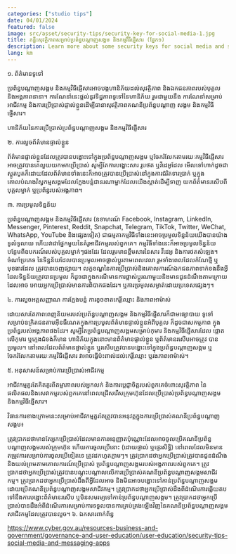 ```yaml
---
categories: ["studio tips"]
date: 04/01/2024
featured: false
image: src/asset/security-tips/security-key-for-social-media-1.jpg
title: គន្លឹះសុវត្ថិភាពសម្រាប់ប្រព័ន្ធបណ្តាញសង្គម និងកម្មវិធីផ្ញើសារ (ផ្នែក១)
description: Learn more about some security keys for social media and sms.
lang: km
---
```


១. ព័ត៌មានទូទៅ

ប្រព័ន្ធបណ្តាញសង្គម និងកម្មវិធីផ្ញើសារអាចបង្កហានិភ័យដល់សុវត្ថិភាព និងឯកជនភាពរបស់បុគ្គល និងអង្គភាពនានា។ ការណែនាំនេះផ្តល់នូវទិដ្ឋភាពទូទៅនៃហានិភ័យ រួមជាមួយនឹង ការណែនាំសម្រាប់អាជីវកម្ម និងការប្រើប្រាស់ផ្ទាល់ខ្លួនដើម្បីធានាសុវត្ថិភាពគណនីប្រព័ន្ធបណ្តាញ សង្គម និងកម្មវិធីផ្ញើសារ។

ហានិភ័យនៃការប្រើប្រាស់ប្រព័ន្ធបណ្តាញសង្គម និងកម្មវិធីផ្ញើសារ

២. ការលួចព័ត៌មានផ្ទាល់ខ្លួន

ព័ត៌មានផ្ទាល់ខ្លួនដែលត្រូវបានបង្ហោះទៅក្នុងប្រព័ន្ធបណ្តាញសង្គម ឬចែករំលែកតាមរយៈកម្មវិធីផ្ញើសារ អាចត្រូវបានគេលួយយកមកប្រើប្រាស់ សូម្បីតែការបង្ហោះសារ រូបថត ឬវីដេអូដែល មើលទៅហាក់ដូចជាស្លូតបូតក៏ដោយដែលព័ត៌មានទាំងនេះក៏អាចត្រូវបានប្រើប្រាស់នៅក្នុងការជំរិតទារប្រាក់ ឬក្នុងគោលបំណងវិស្វកម្មសង្គមដែលក្លែងបន្លំជានរណាម្នាក់ដែលយើងស្គាត់ដើម្បីទាញ យកព័ត៌មានរសើបពីបុគ្គលម្នាក់ ឬប្រព័ន្ធរបស់អង្គភាព។

៣. ការប្រមូលទិន្នន័យ

ប្រព័ន្ធបណ្តាញសង្គម និងកម្មវិធីផ្ញើសារ (ឧទាហរណ៍ Facebook, Instagram, LinkedIn, Messenger, Pinterest, Reddit, Snapchat, Telegram, TikTok, Twitter, WeChat, WhatsApp, YouTube និងផ្សេងទៀត) ជាធម្មតាកម្មវិធីទាំងនេះអាចប្រមូលទិន្នន័យយើងបានយ៉ាងទូលំទូលាយ ហើយវាជាផ្នែកមួយនៃគំរូអាជីវកម្មរបស់ពួកគេ។ កម្មវិធីទាំងនេះក៏អាចប្រមូលទិន្នន័យបន្ថែមពីឧបករណ៍របស់បុគ្គលម្នាក់ៗផងដែរ ដែលរួមមានខ្លឹមសារនៃសារ វីដេអូ និងការថតសំឡេង។ ចំណាំប្រភេទ នៃទិន្នន័យដែលបានប្រមូលអាចផ្លាស់ប្តូរតាមពេលវេលា រួមទាំងពេលដែលកំណែថ្មី ឬមុខងារដែល ត្រូវបានចេញផ្សាយ។ លក្ខខណ្ឌនៃការប្រើប្រាស់និងគោលការណ៍ឯកជនភាពទាក់ទងនឹងអ្វីដែលទិន្នន័យត្រូវបានប្រមូល ក៏ដូចជាក្នុងករណីមានការផ្លាស់ប្តូរណាមួយនិងមានជូនដំណឹងតាមក្រោយដែលអាច អោយអ្នកប្រើប្រាស់មានការពិបាកផងដែរ។ ឬការប្រមូលសម្ងាត់ដោយប្រទេសផ្សេងៗ។

៤. ការលួចអត្តសញ្ញាណ ការក្លែងបន្លំ ការខូចខាតកេរ្តិ៍ឈ្មោះ និងភាពអាម៉ាស់

ដោយសារតែភាពពេញនិយមរបស់ប្រព័ន្ធបណ្តាញសង្គម និងកម្មវិធីផ្ញើសារក៏ជាមធ្យោបាយ ទូទៅសម្រាប់ឧក្រិតជនតាមអ៊ីនធឺណេតក្នុងការប្រមូលព័ត៌មានផ្ទាល់ខ្លួនអំពីបុគ្គល ក៏ដូចជាសកម្មភាព ក្នុងប្រព័ន្ធរបស់អង្គភាពផងដែរ។ សូម្បីតែប្រព័ន្ធបណ្តាញសង្គមសម្រាប់កុមារ និងកម្មវិធីផ្ញើសារដែល ផ្តោតលើកុមារ ឬក្មេងជំទង់ក៏មាន ហានិភ័យក្នុងនោះមានព័ត៌មានផ្ទាល់ខ្លួន ឬព័ត៌មានរសើបអាចត្រូវ បានប្រមូល។ នៅពេលដែលព័ត៌មានផ្ទាល់ខ្លួន ឬរសើបត្រូវបានបង្ហោះទៅក្នុងប្រព័ន្ធបណ្តាញសង្គម ឬចែករំលែកតាមរយៈកម្មវិធីផ្ញើសារ វាអាចធ្វើប៉ះពាល់ដល់កេរ្តិ៍ឈ្មោះ ឬរងភាពអាម៉ាស់។

៥. អនុសាសន៍សម្រាប់ការប្រើប្រាស់អាជីវកម្ម

អាជីវកម្មគួរតែគិតគូរពីតម្លាភាពរបស់អ្នកលក់ និងការប្តេជ្ញាចិត្តរបស់ពួកគេចំពោះសុវត្ថិភាព នៃផលិតផលនិងសេវាកម្មរបស់ពួកគេនៅពេលជ្រើសរើសក្រុមហ៊ុនដែលប្រើប្រាស់ប្រព័ន្ធបណ្តាញសង្គម និងកម្មវិធីផ្ញើសារ។

វិធានការខាងក្រោមនេះសម្រាប់អាជីវកម្មគួរតែត្រូវបានអនុវត្តក្នុងការប្រើប្រាស់គណនីប្រព័ន្ធបណ្តាញសង្គម៖

ត្រូវប្រាកដថាមានតែអ្នកប្រើប្រាស់ដែលមានការអនុញ្ញាតប៉ុណ្ណោះដែលអាចចូលប្រើគណនីប្រព័ន្ធបណ្តាញសង្គមរបស់ក្រុមហ៊ុន ហើយការចូលប្រើនោះ (ដោយផ្ទាល់ ឬផ្ទេរសិទ្ធិ) នៅពេលដែលមិនមានតម្រូវការសម្រាប់ការចូលប្រើទៀតទេ ត្រូវដកហូតភ្លាមៗ។
ត្រូវប្រាកដថាអ្នកប្រើប្រាស់ត្រូវបានជូនដំណឹង និងយល់ព្រមតាមគោលការណ៍ប្រើប្រាស់ ប្រព័ន្ធបណ្តាញសង្គមរបស់អង្គភាពរបស់ពួកគេ។
ត្រូវប្រាកដថាអ្នកប្រើប្រាស់ត្រូវបានបណ្តុះបណ្តាលលើការប្រើប្រាស់គណនីប្រព័ន្ធបណ្តាញសង្គមសាជីវកម្ម។
ត្រូវប្រាកដថាអ្នកប្រើប្រាស់ដឹងពីអ្វីដែលអាច និងមិនអាចបង្ហោះទៅកាន់ប្រព័ន្ធបណ្តាញសង្គម ដោយប្រើគណនីប្រព័ន្ធបណ្តាញសង្គមសាជីវកម្ម។
ត្រូវប្រាកដថាអ្នកប្រើប្រាស់ដឹងពីដំណើរការឆ្លើយតបទៅនឹងការបង្ហោះព័ត៌មានរសើប ឬមិនសមរម្យទៅកាន់ប្រព័ន្ធបណ្តាញសង្គម។
ត្រូវប្រាកដថាអ្នកប្រើប្រាស់បានដឹងអំពីដំណើរការសម្រាប់ការទទួលបានការគ្រប់គ្រងឡើងវិញនៃគណនីប្រព័ន្ធបណ្តាញសង្គមសាជីវកម្មដែលត្រូវបានលួច។
៦. ឯកសារពាក់ព័ន្ធ

https://www.cyber.gov.au/resources-business-and-government/governance-and-user-education/user-education/security-tips-social-media-and-messaging-apps
